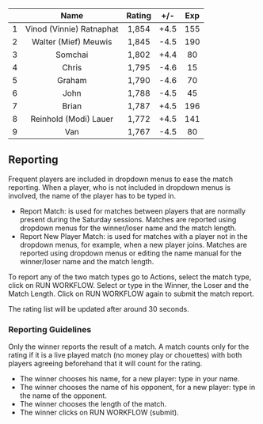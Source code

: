 | |Name|Rating|+/-|Exp|
|-|:--:|:----:|:-:|:-:|
|1|Vinod (Vinnie) Ratnaphat|1,854|+4.5|155|
|2|Walter (Mief) Meuwis|1,845|-4.5|190|
|3|Somchai|1,802|+4.4|80|
|4|Chris|1,795|-4.6|15|
|5|Graham|1,790|-4.6|70|
|6|John|1,788|-4.5|45|
|7|Brian|1,787|+4.5|196|
|8|Reinhold (Modi) Lauer|1,772|+4.5|141|
|9|Van|1,767|-4.5|80|

 

## Reporting

Frequent players are included in dropdown menus to ease the match reporting.
When a player, who is not included in dropdown menus is involved, the name of the player has to be typed in.

- Report Match:  is used for matches between players that are normally present during the Saturday sessions.
Matches are reported using dropdown menus for the winner/loser name and the match length.
- Report New Player Match:  is used for matches with a player not in the dropdown menus, for example, when a new player joins.
Matches are reported using dropdown menus or editing the name manual for the winner/loser name and the match length.

To report any of the two match types go to Actions, select the match type, click on RUN WORKFLOW.
Select or type in the Winner, the Loser and the Match Length.
Click on RUN WORKFLOW again to submit the match report.

The rating list will be updated after around 30 seconds.

### Reporting Guidelines

Only the winner reports the result of a match.
A match counts only for the rating if it is a live played match (no money play or chouettes)
with both players agreeing beforehand that it will count for the rating.

- The winner chooses his name, for a new player: type in your name.
- The winner chooses the name of his opponent, for a new player: type in the name of the opponent.
- The winner chooses the length of the match.
- The winner clicks on RUN WORKFLOW (submit).
